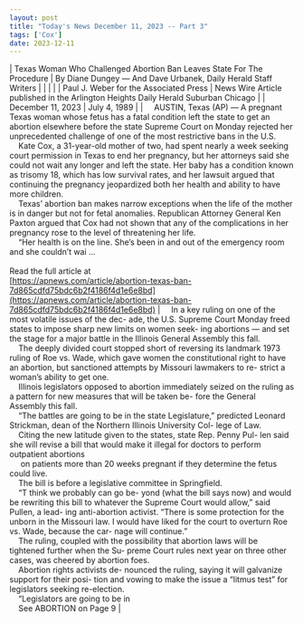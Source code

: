 ```yaml
---
layout: post
title: "Today's News December 11, 2023 -- Part 3"
tags: ['Cox']
date: 2023-12-11
---
```


| Texas Woman Who Challenged Abortion Ban Leaves State For The Procedure | By Diane Dungey — And Dave Urbanek, Daily Herald Staff Writers |
|  |  |
| Paul J. Weber for the Associated Press | News Wire Article published in the Arlington Heights Daily Herald Suburban Chicago |
| December 11, 2023 | July 4, 1989 |
| &nbsp;&nbsp;&nbsp;&nbsp;AUSTIN, Texas (AP) — A pregnant Texas woman whose fetus has a fatal condition left the state to get an abortion elsewhere before the state Supreme Court on Monday rejected her unprecedented challenge of one of the most restrictive bans in the U.S.<br>&nbsp;&nbsp;&nbsp;&nbsp;Kate Cox, a 31-year-old mother of two, had spent nearly a week seeking court permission in Texas to end her pregnancy, but her attorneys said she could not wait any longer and left the state. Her baby has a condition known as trisomy 18, which has low survival rates, and her lawsuit argued that continuing the pregnancy jeopardized both her health and ability to have more children.<br>&nbsp;&nbsp;&nbsp;&nbsp;Texas’ abortion ban makes narrow exceptions when the life of the mother is in danger but not for fetal anomalies. Republican Attorney General Ken Paxton argued that Cox had not shown that any of the complications in her pregnancy rose to the level of threatening her life.<br>&nbsp;&nbsp;&nbsp;&nbsp;“Her health is on the line. She’s been in and out of the emergency room and she couldn’t wai ...<br><br>Read the full article at<br>[https://apnews.com/article/abortion-texas-ban-7d865cdfd75bdc6b2f4186f4d1e6e8bd](https://apnews.com/article/abortion-texas-ban-7d865cdfd75bdc6b2f4186f4d1e6e8bd) | &nbsp;&nbsp;&nbsp;&nbsp;In a key ruling on one of the most volatile issues of the dec- ade, the U.S. Supreme Court Monday freed states to impose sharp new limits on women seek- ing abortions — and set the stage for a major battle in the Illinois General Assembly this fall.<br>&nbsp;&nbsp;&nbsp;&nbsp;The deeply divided court stopped short of reversing its landmark 1973 ruling of Roe vs. Wade, which gave women the constitutional right to have an abortion, but sanctioned attempts by Missouri lawmakers to re- strict a woman’s ability to get one.<br>&nbsp;&nbsp;&nbsp;&nbsp;Illinois legislators opposed to abortion immediately seized on the ruling as a pattern for new measures that will be taken be- fore the General Assembly this fall.<br>&nbsp;&nbsp;&nbsp;&nbsp;“The battles are going to be in the state Legislature,” predicted Leonard Strickman, dean of the Northern Illinois University Col- lege of Law.<br>&nbsp;&nbsp;&nbsp;&nbsp;Citing the new latitude given to the states, state Rep. Penny Pul- len said she will revise a bill that would make it illegal for doctors to perform outpatient abortions<br>&nbsp;&nbsp;&nbsp;&nbsp; on patients more than 20 weeks pregnant if they determine the fetus could live.<br>&nbsp;&nbsp;&nbsp;&nbsp;The bill is before a legislative committee in Springfield.<br>&nbsp;&nbsp;&nbsp;&nbsp;“T think we probably can go be- yond (what the bill says now) and would be rewriting this bill to whatever the Supreme Court would allow,” said Pullen, a lead- ing anti-abortion activist. “There is some protection for the unborn in the Missouri law. I would have liked for the court to overturn Roe vs. Wade, because the car- nage will continue.”<br>&nbsp;&nbsp;&nbsp;&nbsp;The ruling, coupled with the possibility that abortion laws will be tightened further when the Su- preme Court rules next year on three other cases, was cheered by abortion foes.<br>&nbsp;&nbsp;&nbsp;&nbsp;Abortion rights activists de- nounced the ruling, saying it will galvanize support for their posi- tion and vowing to make the issue a “litmus test” for legislators seeking re-election.<br>&nbsp;&nbsp;&nbsp;&nbsp;“Legislators are going to be in<br>&nbsp;&nbsp;&nbsp;&nbsp;See ABORTION on Page 9  |